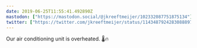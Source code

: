 ```yaml
---
date: 2019-06-25T11:55:41.492890Z
mastodon: ["https://mastodon.social/@jkreeftmeijer/102332087751875134"]
twitter: ["https://twitter.com/jkreeftmeijer/status/1143487924283088897"]
---
```

Our air conditioning unit is overheated. 🌡️🔥
